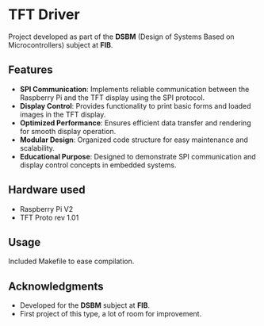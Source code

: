 # TFT Driver

Project developed as part of the **DSBM** (Design of Systems Based on Microcontrollers) subject at **FIB**.

## Features

- **SPI Communication**: Implements reliable communication between the Raspberry Pi and the TFT display using the SPI protocol.
- **Display Control**: Provides functionality to print basic forms and loaded images in the TFT display.
- **Optimized Performance**: Ensures efficient data transfer and rendering for smooth display operation.
- **Modular Design**: Organized code structure for easy maintenance and scalability.
- **Educational Purpose**: Designed to demonstrate SPI communication and display control concepts in embedded systems.

## Hardware used

- Raspberry Pi V2
- TFT Proto rev 1.01

## Usage

Included Makefile to ease compilation.


## Acknowledgments

- Developed for the **DSBM** subject at **FIB**.
- First project of this type, a lot of room for improvement.
